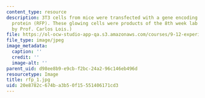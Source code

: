 ```yaml
---
content_type: resource
description: 3T3 cells from mice were transfected with a gene encoding for red fluorescent
  protein (RFP). These glowing cells were products of the 8th week lab session. (Image
  by Prof. Carlos Lois.)
file: https://ol-ocw-studio-app-qa.s3.amazonaws.com/courses/9-12-experimental-molecular-neurobiology-fall-2006/20e8782c674ba3b50f15551406171cd3_rfp_1.jpg
file_type: image/jpeg
image_metadata:
  caption: ''
  credit: ''
  image-alt: ''
parent_uid: d98ee8b9-e9cb-f2bc-24a2-96c146eb496d
resourcetype: Image
title: rfp_1.jpg
uid: 20e8782c-674b-a3b5-0f15-551406171cd3
---
```

